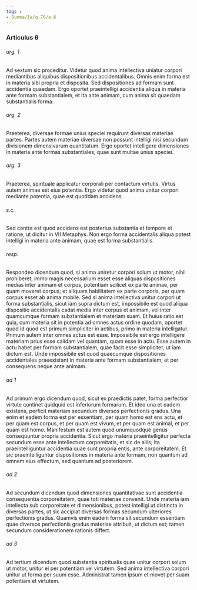 ```yaml
---
tags : 
- Summa/Ia/q.76/a.6
---
```


### Articulus 6

###### arg. 1
Ad sextum sic proceditur. Videtur quod anima intellectiva uniatur corpori mediantibus aliquibus dispositionibus accidentalibus. Omnis enim forma est in materia sibi propria et disposita. Sed dispositiones ad formam sunt accidentia quaedam. Ergo oportet praeintelligi accidentia aliqua in materia ante formam substantialem, et ita ante animam, cum anima sit quaedam substantialis forma.

###### arg. 2
Praeterea, diversae formae unius speciei requirunt diversas materiae partes. Partes autem materiae diversae non possunt intelligi nisi secundum divisionem dimensivarum quantitatum. Ergo oportet intelligere dimensiones in materia ante formas substantiales, quae sunt multae unius speciei.

###### arg. 3
Praeterea, spirituale applicatur corporali per contactum virtutis. Virtus autem animae est eius potentia. Ergo videtur quod anima unitur corpori mediante potentia, quae est quoddam accidens.

###### s.c.
Sed contra est quod accidens est posterius substantia et tempore et ratione, ut dicitur in VII Metaphys. Non ergo forma accidentalis aliqua potest intelligi in materia ante animam, quae est forma substantialis.

###### resp.
Respondeo dicendum quod, si anima uniretur corpori solum ut motor, nihil prohiberet, immo magis necessarium esset esse aliquas dispositiones medias inter animam et corpus, potentiam scilicet ex parte animae, per quam moveret corpus; et aliquam habilitatem ex parte corporis, per quam corpus esset ab anima mobile. Sed si anima intellectiva unitur corpori ut forma substantialis, sicut iam supra dictum est, impossibile est quod aliqua dispositio accidentalis cadat media inter corpus et animam, vel inter quamcumque formam substantialem et materiam suam. Et huius ratio est quia, cum materia sit in potentia ad omnes actus ordine quodam, oportet quod id quod est primum simpliciter in actibus, primo in materia intelligatur. Primum autem inter omnes actus est esse. Impossibile est ergo intelligere materiam prius esse calidam vel quantam, quam esse in actu. Esse autem in actu habet per formam substantialem, quae facit esse simpliciter, ut iam dictum est. Unde impossibile est quod quaecumque dispositiones accidentales praeexistant in materia ante formam substantialem; et per consequens neque ante animam.

###### ad 1
Ad primum ergo dicendum quod, sicut ex praedictis patet, forma perfectior virtute continet quidquid est inferiorum formarum. Et ideo una et eadem existens, perficit materiam secundum diversos perfectionis gradus. Una enim et eadem forma est per essentiam, per quam homo est ens actu, et per quam est corpus, et per quam est vivum, et per quam est animal, et per quam est homo. Manifestum est autem quod unumquodque genus consequuntur propria accidentia. Sicut ergo materia praeintelligitur perfecta secundum esse ante intellectum corporeitatis, et sic de aliis; ita praeintelliguntur accidentia quae sunt propria entis, ante corporeitatem. Et sic praeintelliguntur dispositiones in materia ante formam, non quantum ad omnem eius effectum, sed quantum ad posteriorem.

###### ad 2
Ad secundum dicendum quod dimensiones quantitativae sunt accidentia consequentia corporeitatem, quae toti materiae convenit. Unde materia iam intellecta sub corporeitate et dimensionibus, potest intelligi ut distincta in diversas partes, ut sic accipiat diversas formas secundum ulteriores perfectionis gradus. Quamvis enim eadem forma sit secundum essentiam quae diversos perfectionis gradus materiae attribuit, ut dictum est; tamen secundum considerationem rationis differt.

###### ad 3
Ad tertium dicendum quod substantia spiritualis quae unitur corpori solum ut motor, unitur ei per potentiam vel virtutem. Sed anima intellectiva corpori unitur ut forma per suum esse. Administrat tamen ipsum et movet per suam potentiam et virtutem.

